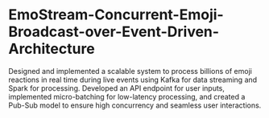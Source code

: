 # EmoStream-Concurrent-Emoji-Broadcast-over-Event-Driven-Architecture
Designed and implemented a scalable system to process billions of emoji reactions in real time during live events using Kafka for data streaming and Spark for processing. 
Developed an API endpoint for user inputs, implemented micro-batching for low-latency processing, and created a Pub-Sub model to ensure high concurrency and seamless user interactions.
